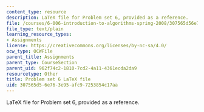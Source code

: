 ```yaml
---
content_type: resource
description: LaTeX file for Problem set 6, provided as a reference.
file: /courses/6-006-introduction-to-algorithms-spring-2008/307565d56e763e95afc97253854c17aa_ps6.tex
file_type: text/plain
learning_resource_types:
- Assignments
license: https://creativecommons.org/licenses/by-nc-sa/4.0/
ocw_type: OCWFile
parent_title: Assignments
parent_type: CourseSection
parent_uid: 962f74c2-1810-7cd2-4a11-4361ecda2da9
resourcetype: Other
title: Problem set 6 LaTeX file
uid: 307565d5-6e76-3e95-afc9-7253854c17aa
---
```

LaTeX file for Problem set 6, provided as a reference.